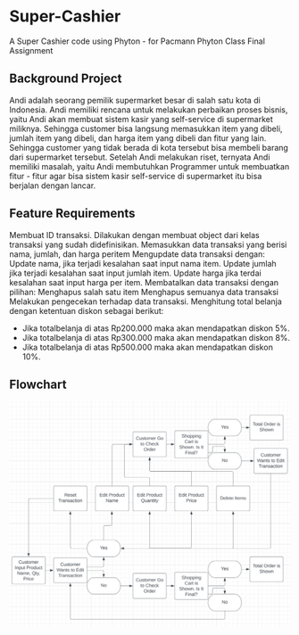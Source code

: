 # Super-Cashier
A Super Cashier code using Phyton - for Pacmann Phyton Class Final Assignment


## **Background Project**

Andi adalah seorang pemilik supermarket besar di salah satu kota di Indonesia. Andi memiliki rencana untuk melakukan perbaikan proses bisnis, yaitu Andi akan membuat sistem kasir yang self-service di supermarket miliknya. Sehingga customer bisa langsung memasukkan item yang dibeli, jumlah item yang dibeli, dan harga item yang dibeli dan fitur yang lain. Sehingga customer yang tidak berada di kota tersebut bisa membeli barang dari supermarket tersebut. Setelah Andi melakukan riset, ternyata Andi memiliki masalah, yaitu Andi membutuhkan Programmer untuk membuatkan fitur - fitur agar bisa sistem kasir self-service di supermarket itu bisa berjalan dengan lancar.

## **Feature Requirements**

Membuat ID transaksi. Dilakukan dengan membuat object dari kelas transaksi yang sudah didefinisikan.
Memasukkan data transaksi yang berisi nama, jumlah, dan harga peritem
Mengupdate data transaksi dengan:
Update nama, jika terjadi kesalahan saat input nama item.
Update jumlah jika terjadi kesalahan saat input jumlah item.
Update harga jika terdai kesalahan saat input harga per item.
Membatalkan data transaksi dengan pilihan:
Menghapus salah satu item
Menghapus semuanya data transaksi
Melakukan pengecekan terhadap data transaksi.
Menghitung total belanja dengan ketentuan diskon sebagai berikut:
- Jika totalbelanja di atas Rp200.000 maka akan mendapatkan diskon 5%.
- Jika totalbelanja di atas Rp300.000 maka akan mendapatkan diskon 8%.
- Jika totalbelanja di atas Rp500.000 maka akan mendapatkan diskon 10%.

## **Flowchart**
![this is an image](https://github.com/bugbil/Super-Cashier/blob/14476f495b05633d1ac309b94c98ca71090407ac/Screenshot%202023-02-12%20at%2020.35.21.png)
